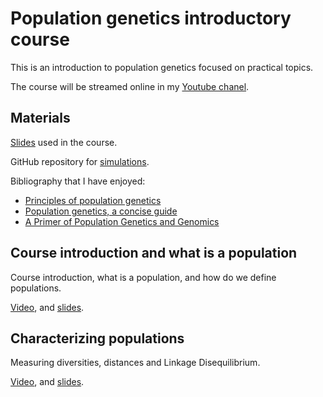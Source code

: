 # Population genetics introductory course

This is an introduction to population genetics focused on practical topics.

The course will be streamed online in my [Youtube chanel](https://www.youtube.com/channel/UC7-bjPuStqjJqbDiv0pTI5g).

## Materials

[Slides](https://drive.google.com/drive/folders/11DkVnRTekeeQIW-JT8IVzSkom3KEaQ6m?usp=sharing) used in the course.

GitHub repository for [simulations](https://github.com/JoseBlanca/population_genetics_simulations).

Bibliography that I have enjoyed:

- [Principles of population genetics](https://global.oup.com/academic/product/principles-of-population-genetics-9780878933082)
- [Population genetics, a concise guide](https://books.google.es/books?id=3-o8NFIBNMoC&dq=inauthor:%22John+H.+Gillespie%22)
- [A Primer of Population Genetics and Genomics](https://oxford.universitypressscholarship.com/view/10.1093/oso/9780198862291.001.0001/oso-9780198862291)

## Course introduction and what is a population

Course introduction, what is a population, and how do we define populations.

[Video](https://youtu.be/9YsiFPXFj98), and [slides](https://drive.google.com/drive/folders/1Do37JnvbVOqVEHQI0_XanJcF-edxNFBv?usp=sharing).

## Characterizing populations

Measuring diversities, distances and Linkage Disequilibrium.

[Video](https://youtu.be/5dC951jpULA), and [slides](https://drive.google.com/drive/folders/1s_fj8kuLZKcBuXmscWdFu6P15SKjALXO?usp=sharing).
